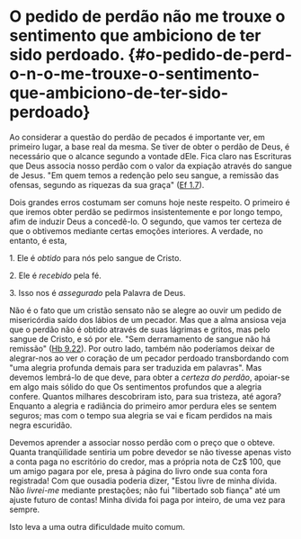 # O pedido de perdão não me trouxe o sentimento que ambiciono de ter sido perdoado. {#o-pedido-de-perd-o-n-o-me-trouxe-o-sentimento-que-ambiciono-de-ter-sido-perdoado}

Ao considerar a questão do perdão de pecados é importante ver, em primeiro lugar, a base real da mesma. Se tiver de obter o perdão de Deus, é necessário que o alcance segundo a vontade dEle. Fica claro nas Escrituras que Deus associa nosso perdão com o valor da expiação através do sangue de Jesus. &quot;Em quem temos a redenção pelo seu sangue, a remissão das ofensas, segundo as riquezas da sua graça&quot; ([Ef 1.7](http://bibliaonline.com.br/acf/ef/1/7)).

Dois grandes erros costumam ser comuns hoje neste respeito. O primeiro é que iremos obter perdão se pedirmos insistentemente e por longo tempo, afim de induzir Deus a concedê-lo. O segundo, que vamos ter certeza de que o obtivemos mediante certas emoções interiores. A verdade, no entanto, é esta,

1\. Ele é _obtido_ para nós pelo sangue de Cristo.

2\. Ele é _recebido_ pela fé.

3\. Isso nos é _assegurado_ pela Palavra de Deus.

Não é o fato que um cristão sensato não se alegre ao ouvir um pedido de misericórdia saído dos lábios de um pecador. Mas que a alma ansiosa veja que o perdão não é obtido através de suas lágrimas e gritos, mas pelo sangue de Cristo, e só por ele. &quot;Sem derramamento de sangue não há remissão&quot; ([Hb 9.22](http://bibliaonline.com.br/acf/hb/9/22)). Por outro lado, também não poderíamos deixar de alegrar-nos ao ver o coração de um pecador perdoado transbordando com &quot;uma alegria profunda demais para ser traduzida em palavras&quot;. Mas devemos lembrá-lo de que deve, para obter a _certeza do perdão_, apoiar-se em algo mais sólido do que Os sentimentos profundos que a alegria confere. Quantos milhares descobriram isto, para sua tristeza, até agora? Enquanto a alegria e radiância do primeiro amor perdura eles se sentem seguros; mas com o tempo sua alegria se vai e ficam perdidos na mais negra escuridão.

Devemos aprender a associar nosso perdão com o preço que o obteve. Quanta tranqüilidade sentiria um pobre devedor se não tivesse apenas visto a conta paga no escritório do credor, mas a própria nota de Cz$ 100, que um amigo pagara por ele, presa à página do livro onde sua conta fora registrada! Com que ousadia poderia dizer, &quot;Estou livre de minha dívida. Não _livrei-me_ mediante prestações; não fui &quot;libertado sob fiança&quot; até um ajuste futuro de contas! Minha dívida foi paga por inteiro, de uma vez para sempre.

Isto leva a uma outra dificuldade muito comum.
